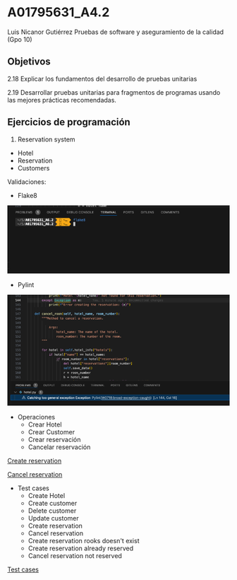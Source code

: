 # A01795631_A4.2

Luis Nicanor Gutiérrez
Pruebas de software y aseguramiento de la calidad (Gpo 10)

## Objetivos
2.18 Explicar los fundamentos del desarrollo de pruebas unitarias 

2.19 Desarrollar pruebas unitarias para fragmentos de programas usando las mejores prácticas recomendadas.

## Ejercicios de programación

1. Reservation system
* Hotel
* Reservation
* Customers


Validaciones:

* Flake8

![Pylint](evidences/flake8.png "Flake result")

* Pylint

![Pylint](evidences/pylint.png "Flake result")

* Operaciones
  * Crear Hotel
  * Crear Customer
  * Crear reservación
  * Cancelar reservación

[Create reservation](https://github.com/luisnicg/A01795631_A6.2/blob/main/evidences/create_reservation.mp4)

[Cancel reservation](https://github.com/luisnicg/A01795631_A6.2/blob/main/evidences/cancel_reservation.mp4)


* Test cases
  * Create Hotel
  * Create customer
  * Delete customer
  * Update customer
  * Create reservation
  * Cancel reservation
  * Create reservation rooks doesn't exist
  * Create reservation already reserved
  * Cancel reservation not reserved

 [Test cases](https://github.com/luisnicg/A01795631_A6.2/blob/main/evidences/test_cases.mp4)